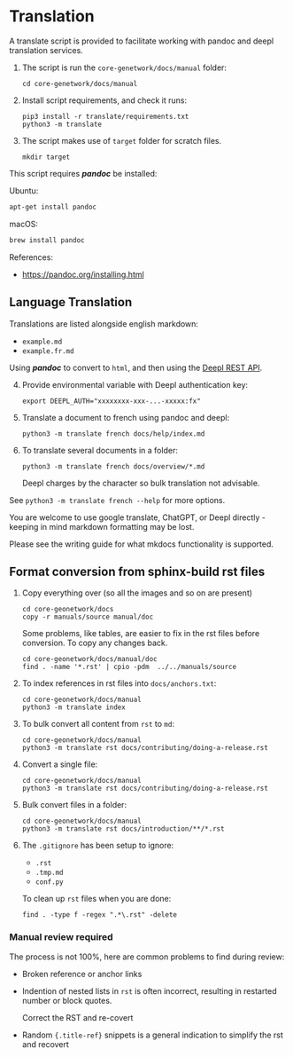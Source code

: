 # Translation

A translate script is provided to facilitate working with pandoc and deepl translation services.

1. The script is run the ``core-genetwork/docs/manual`` folder:

   ```
   cd core-genetwork/docs/manual
   ```

2. Install script requirements, and check it runs:

   ```
   pip3 install -r translate/requirements.txt
   python3 -m translate
   ```

3. The script makes use of ``target`` folder for scratch files.

   ```
   mkdir target
   ```

This script requires ***pandoc*** be installed:

Ubuntu:
```bash
apt-get install pandoc
```

macOS:
``` bash
brew install pandoc
```

References:

* https://pandoc.org/installing.html

## Language Translation

Translations are listed alongside english markdown:

* `example.md`
* `example.fr.md`

Using ***pandoc*** to convert to `html`, and then using the [Deepl REST API](http://deepl.com).

4. Provide environmental variable with Deepl authentication key:

   ```
   export DEEPL_AUTH="xxxxxxxx-xxx-...-xxxxx:fx"
   ```

5. Translate a document to french using pandoc and deepl:

   ```
   python3 -m translate french docs/help/index.md
   ```
   
6. To translate several documents in a folder:

   ```
   python3 -m translate french docs/overview/*.md
   ```
   
   Deepl charges by the character so bulk translation not advisable.

See ``python3 -m translate french --help`` for more options.

You are welcome to use  google translate, ChatGPT, or Deepl directly - keeping in mind markdown formatting may be lost.

Please see the writing guide for what mkdocs functionality is supported.

## Format conversion from sphinx-build rst files

1. Copy everything over (so all the images and so on are present)
   
   ```
   cd core-geonetwork/docs
   copy -r manuals/source manual/doc
   ```
   
   Some problems, like tables, are easier to fix in the rst files before conversion.
   To copy any changes back.
   ```
   cd core-geonetwork/docs/manual/doc
   find . -name '*.rst' | cpio -pdm  ../../manuals/source
   ```

2. To index references in rst files into `docs/anchors.txt`:

   ```
   cd core-geonetwork/docs/manual
   python3 -m translate index
   ```

3. To bulk convert all content from ``rst`` to ``md``:
   
   ```
   cd core-geonetwork/docs/manual
   python3 -m translate rst docs/contributing/doing-a-release.rst
   ```

3. Convert a single file:
   
   ```
   cd core-geonetwork/docs/manual
   python3 -m translate rst docs/contributing/doing-a-release.rst
   ```

4. Bulk convert files in a folder:
   
   ```
   cd core-geonetwork/docs/manual
   python3 -m translate rst docs/introduction/**/*.rst
   ```

5. The ``.gitignore`` has been setup to ignore:
   
   * ``.rst``
   * ``.tmp.md``
   * ``conf.py``
   
   To clean up ``rst`` files when you are done:
   ```
   find . -type f -regex ".*\.rst" -delete 
   ```

### Manual review required

The process is not 100%, here are common problems to find during review:

* Broken reference or anchor links

* Indention of nested lists in ``rst`` is often incorrect, resulting in restarted number or block quotes.
  
  Correct the RST and re-covert
  
* Random ``{.title-ref}`` snippets is a general indication to simplify the rst and recovert
